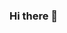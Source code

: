 ### Hi there 👋

<!--
**Baviganesh/Baviganesh** is a ✨ _special_ ✨ repository because its `README.md` (this file) appears on your GitHub profile.
Hi there, I'm Bavithra Ganesan👋
<img src="C:\Users\bavig\Downloads\image2.jpg" alt="Image of AI and banking">

Welcome to my GitHub profile! I'm a professional with experience in the banking sector, and a passion for Artificial Intelligence. 

🏦 Work Experience
With 6 years of experience in banking, I've gained expertise in various fields, including:

Financial analysis and reporting
Risk management and compliance
Investment management

📚 Education
Currently, I'm pursuing a course in Artificial Intelligence to further develop my skills in this field. Through this course, I've gained knowledge in:

Machine learning algorithms and models
Natural language processing (NLP)
Computer vision

🔨 Skills
My skills include:

Data analysis and visualization
Python programming
SQL querying
Tableau
HTML
CSS

📞 Contact
If you have any questions or would like to connect, feel free to reach out to me on  LinkedIn <a href="https://www.linkedin.com/in/bavithra-ganesan-43660475/">Link text goes here</a>


Thanks for stopping by!I'm excited to see what the future holds for the intersection of banking and artificial intelligence.


